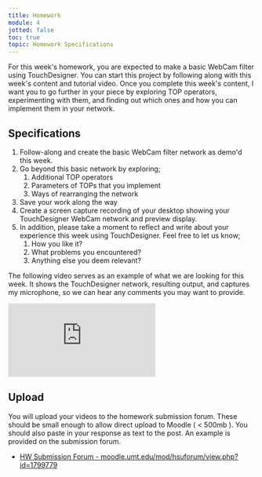 ```yaml
---
title: Homework
module: 4
jotted: false
toc: true
topic: Homework Specifications
---
```


For this week's homework, you are expected to make a basic WebCam filter using TouchDesigner. You can start this project by following along with this week's content and tutorial video. Once you complete this week's content, I want you to go further in your piece by exploring TOP operators, experimenting with them, and finding out which ones and how you can implement them in your network.

## Specifications

1. Follow-along and create the basic WebCam filter network as demo'd this week.
2. Go beyond this basic network by exploring;
   1. Additional TOP operators
   2. Parameters of TOPs that you implement
   3. Ways of rearranging the network
3. Save your work along the way
4. Create a screen capture recording of your desktop showing your TouchDesigner WebCam network and preview display.
5. In addition, please take a moment to reflect and write about your experience this week using TouchDesigner. Feel free to let us know;
   1. How you like it?
   2. What problems you encountered?
   3. Anything else you deem relevant?

The following video serves as an example of what we are looking for this week. It shows the TouchDesigner network, resulting output, and captures my microphone, so we can hear any comments you may want to provide.

<div class="embed-responsive embed-responsive-16by9"><iframe class="embed-responsive-item" src="https://www.youtube.com/embed/oa46EGn34So" frameborder="0" allow="accelerometer; autoplay; encrypted-media; gyroscope; picture-in-picture" allowfullscreen></iframe></div>

## Upload

You will upload your videos to the homework submission forum. These should be small enough to allow direct upload to Moodle ( < 500mb ). You should also paste in your response as text to the post. An example is provided on the submission forum.

- [HW Submission Forum - moodle.umt.edu/mod/hsuforum/view.php?id=1799779](https://moodle.umt.edu/mod/hsuforum/view.php?id=1799779)
